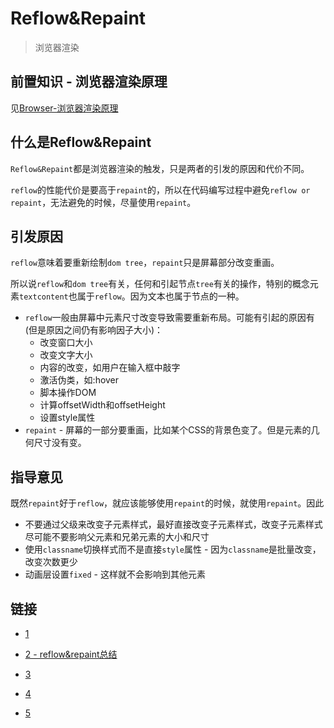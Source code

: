 # Reflow&Repaint
> 浏览器渲染

## 前置知识 - 浏览器渲染原理

见[Browser-浏览器渲染原理](https://github.com/JiangWeixian/JS-Tips/blob/master/docs/Broswer/Browser-%E6%B5%8F%E8%A7%88%E5%99%A8%E6%B8%B2%E6%9F%93%E5%8E%9F%E7%90%86.md)

## 什么是Reflow&Repaint

`Reflow&Repaint`都是浏览器渲染的触发，只是两者的引发的原因和代价不同。

`reflow`的性能代价是要高于`repaint`的，所以在代码编写过程中避免`reflow or repaint`，无法避免的时候，尽量使用`repaint`。

## 引发原因

`reflow`意味着要重新绘制`dom tree`，`repaint`只是屏幕部分改变重画。

所以说`reflow`和`dom tree`有关，任何和引起节点`tree`有关的操作，特别的概念元素`textcontent`也属于`reflow`。因为文本也属于节点的一种。

* `reflow`一般由屏幕中元素尺寸改变导致需要重新布局。可能有引起的原因有(但是原因之间仍有影响因子大小)：
    * 改变窗口大小
    * 改变文字大小
    * 内容的改变，如用户在输入框中敲字
    * 激活伪类，如:hover
    * 脚本操作DOM
    * 计算offsetWidth和offsetHeight
    * 设置style属性
* `repaint` - 屏幕的一部分要重画，比如某个CSS的背景色变了。但是元素的几何尺寸没有变。    

## 指导意见

既然`repaint`好于`reflow`，就应该能够使用`repaint`的时候，就使用`repaint`。因此

* 不要通过父级来改变子元素样式，最好直接改变子元素样式，改变子元素样式尽可能不要影响父元素和兄弟元素的大小和尺寸
* 使用`classname`切换样式而不是直接`style`属性 - 因为`classname`是批量改变，改变次数更少
* 动画层设置`fixed` - 这样就不会影响到其他元素

## 链接

* [1](https://blog.csdn.net/qq_29066959/article/details/50770366)

* [2 - reflow&repaint总结](https://www.cnblogs.com/zhutao/p/6551216.html)

* [3](http://imweb.io/topic/56841c864c44bcc56092e3fa)

* [4](https://www.jianshu.com/p/e305ace24ddf)

* [5](https://www.jianshu.com/p/a32b890c29b1)